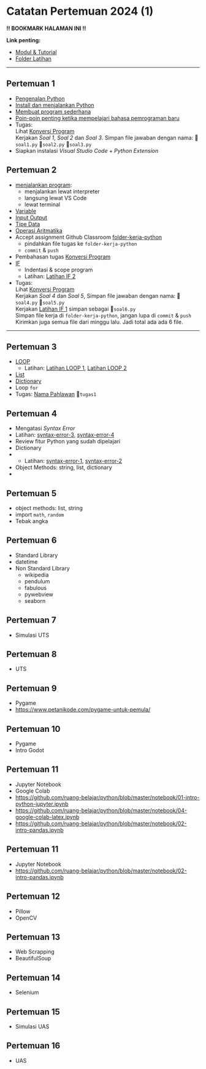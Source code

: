 # Catatan Pertemuan 2024 (1)

**‼ BOOKMARK HALAMAN INI ‼**

**Link penting:**
- [Modul & Tutorial](docs/README.md)
- [Folder Latihan](latihan/)

---

## Pertemuan 1
- [Pengenalan Python](docs/01.-Mengenal-Python.md)
- [Install dan menjalankan Python](docs/02.-Instalasi-Python.md)
- [Membuat program sederhana](docs/03.-Membuat-program-python-pertama-Anda.md)
- [Poin-poin penting ketika mempelajari bahasa pemrograman baru](https://ruang-belajar.github.io/materi-pelengkap/dasar-pemrograman.html)
- Tugas:\
  Lihat [Konversi Program](latihan/konversi-1.md)\
  Kerjakan *Soal 1*, *Soal 2* dan *Soal 3*. Simpan file jawaban dengan nama: 📄`soal1.py` 📄`soal2.py`  📄`soal3.py` 
- Siapkan instalasi _Visual Studio Code_ + _Python Extension_

## Pertemuan 2
- [menjalankan program](docs/03.-Membuat-program-python-pertama-Anda.md):
  - menjalankan lewat interpreter
  - langsung lewat VS Code
  - lewat terminal
- [Variable](docs/06.-Variabel.md)
- [Input Output](docs/07.-Input-dan-Output.md)
- [Tipe Data](docs/08.-Tipe-Data.md)
- [Operasi Aritmatika](docs/09.-Operasi-Data.md)
- Accept assignment Github Classroom [folder-kerja-python](https://classroom.github.com/a/SE4dtefE)
  - pindahkan file tugas ke `folder-kerja-python`
  - `commit` & `push`
- Pembahasan tugas [Konversi Program](latihan/konversi-1.md)
- [IF](docs/10.-Pengambilan-Keputusan-IF.md)
  - Indentasi & scope program
  - Latihan: [Latihan IF 2](latihan/latihan-if-2.md)
- Tugas:\
  Lihat [Konversi Program](latihan/konversi-1.md)\
  Kerjakan *Soal 4* dan *Soal 5*, Simpan file jawaban dengan nama: 📄`soal4.py` 📄`soal5.py`\
  Kerjakan [Latihan IF 1](latihan/latihan-if-1.md) simpan sebagai 📄`soal6.py`\
  Simpan file kerja di `folder-kerja-python`, jangan lupa di `commit` & `push`\
  Kirimkan juga semua file dari minggu lalu. Jadi total ada ada 6 file.

---


## Pertemuan 3
- [LOOP](docs/11.-Pengulangan-Loop.md)
  - Latihan: [Latihan LOOP 1](latihan/latihan-loop-1.md), [Latihan LOOP 2](latihan/latihan-loop-2.md)
- [List](docs/12.-List.md)
- [Dictionary](docs/13.-Dictionary.md)
- Loop `for`
- Tugas: [Nama Pahlawan](latihan/nama-pahlawan-indonesia.md) 📄`tugas1`

## Pertemuan 4
- Mengatasi _Syntax Error_
- Latihan: [syntax-error-3](latihan/syntax-error-3.md), [syntax-error-4](latihan/syntax-error-4.md)
- Review fitur Python yang sudah dipelajari
- Dictionary
- - Latihan: [syntax-error-1](latihan/syntax-error-1.md), [syntax-error-2](latihan/syntax-error-2.md)
- Object Methods: string, list, dictionary
- 

## Pertemuan 5
- object methods: list, string
- import `math`, `random`
- Tebak angka

## Pertemuan 6
- Standard Library
- datetime
- Non Standard Library
  - wikipedia
  - pendulum
  - fabulous
  - pywebview
  - seaborn 

## Pertemuan 7
- Simulasi UTS

## Pertemuan 8
- UTS

## Pertemuan 9
- Pygame
- https://www.petanikode.com/pygame-untuk-pemula/

## Pertemuan 10
- Pygame
- Intro Godot

## Pertemuan 11
- Jupyter Notebook
- Google Colab
- https://github.com/ruang-belajar/python/blob/master/notebook/01-intro-python-jupyter.ipynb
- https://github.com/ruang-belajar/python/blob/master/notebook/04-google-colab-latex.ipynb
- https://github.com/ruang-belajar/python/blob/master/notebook/02-intro-pandas.ipynb

## Pertemuan 11
- Jupyter Notebook
- https://github.com/ruang-belajar/python/blob/master/notebook/02-intro-pandas.ipynb


## Pertemuan 12
- Pillow
- OpenCV

## Pertemuan 13
- Web Scrapping
- BeautifulSoup

## Pertemuan 14
- Selenium

## Pertemuan 15
- Simulasi UAS

## Pertemuan 16
- UAS

